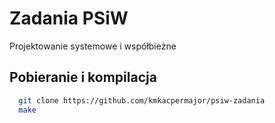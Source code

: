 # Zadania PSiW
Projektowanie systemowe i współbieżne 


## Pobieranie i kompilacja

```bash
  git clone https://github.com/kmkacpermajor/psiw-zadania
  make
```